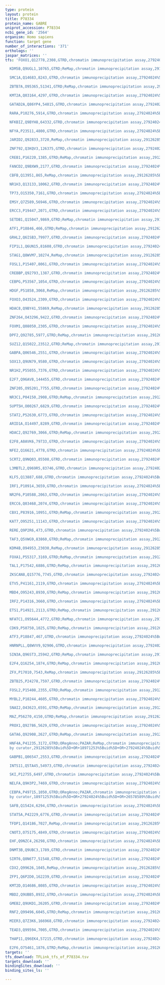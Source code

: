 ```yaml
---
type: protein
layout: protein
title: P78334
protein_name: GABRE
uniprot_accession: P78334
ncbi_gene_id: '2564'
organism: Homo sapiens
function: target gene
number_of_interactions: '371'
orthologs: ''
jaspar_matrices: ''
tfs: 'FOXO1,Q12778,2308,GTRD,chromatin immunoprecipitation assay,27924024%5Buid%5D,No

  KDM5B,Q9UGL1,10765,GTRD;ReMap,chromatin immunoprecipitation assay,29126285%5Buid%5D+OR+27924024%5Buid%5D,No

  SMC1A,Q14683,8243,GTRD,chromatin immunoprecipitation assay,27924024%5Buid%5D,No

  ZBTB7A,O95365,51341,GTRD;ReMap,chromatin immunoprecipitation assay,29126285%5Buid%5D+OR+27924024%5Buid%5D,No

  KMT2A,Q03164,4297,GTRD,chromatin immunoprecipitation assay,27924024%5Buid%5D,No

  GATAD2A,Q86YP4,54815,GTRD,chromatin immunoprecipitation assay,27924024%5Buid%5D,No

  RARA,P10276,5914,GTRD,chromatin immunoprecipitation assay,27924024%5Buid%5D,No

  NFKBIZ,Q9BYH8,64332,GTRD,chromatin immunoprecipitation assay,27924024%5Buid%5D,No

  NFYA,P23511,4800,GTRD,chromatin immunoprecipitation assay,27924024%5Buid%5D,No

  JARID2,Q92833,3720,ReMap,chromatin immunoprecipitation assay,29126285%5Buid%5D,No

  ZNF792,Q3KQV3,126375,GTRD,chromatin immunoprecipitation assay,27924024%5Buid%5D,No

  CREB1,P16220,1385,GTRD;ReMap,chromatin immunoprecipitation assay,29126285%5Buid%5D+OR+27924024%5Buid%5D,No

  FANCD2,Q9BXW9,2177,GTRD,chromatin immunoprecipitation assay,27924024%5Buid%5D,No

  CBFB,Q13951,865,ReMap,chromatin immunoprecipitation assay,29126285%5Buid%5D,No

  NR1H3,Q13133,10062,GTRD,chromatin immunoprecipitation assay,27924024%5Buid%5D,No

  TP73,O15350,7161,GTRD,chromatin immunoprecipitation assay,27924024%5Buid%5D,No

  EMSY,Q7Z589,56946,GTRD,chromatin immunoprecipitation assay,27924024%5Buid%5D,No

  ERCC3,P19447,2071,GTRD,chromatin immunoprecipitation assay,27924024%5Buid%5D,No

  SETDB1,Q15047,9869,GTRD;ReMap,chromatin immunoprecipitation assay,29126285%5Buid%5D+OR+27924024%5Buid%5D,No

  ATF1,P18846,466,GTRD;ReMap,chromatin immunoprecipitation assay,29126285%5Buid%5D+OR+27924024%5Buid%5D,No

  GRHL2,Q6ISB3,79977,GTRD,chromatin immunoprecipitation assay,27924024%5Buid%5D,No

  FIP1L1,Q6UN15,81608,GTRD,chromatin immunoprecipitation assay,27924024%5Buid%5D,No

  STAG1,Q8WVM7,10274,ReMap,chromatin immunoprecipitation assay,29126285%5Buid%5D,No

  FOSL1,P15407,8061,GTRD,chromatin immunoprecipitation assay,27924024%5Buid%5D,No

  CREBBP,Q92793,1387,GTRD,chromatin immunoprecipitation assay,27924024%5Buid%5D,No

  CEBPG,P53567,1054,GTRD,chromatin immunoprecipitation assay,27924024%5Buid%5D,No

  HDGF,P51858,3068,ReMap,chromatin immunoprecipitation assay,29126285%5Buid%5D,No

  FOXO3,O43524,2309,GTRD,chromatin immunoprecipitation assay,27924024%5Buid%5D,No

  HDAC8,Q9BY41,55869,ReMap,chromatin immunoprecipitation assay,29126285%5Buid%5D,No

  ZNF264,O43296,9422,GTRD,chromatin immunoprecipitation assay,27924024%5Buid%5D,No

  FOXM1,Q08050,2305,GTRD,chromatin immunoprecipitation assay,27924024%5Buid%5D,No

  DPF2,Q92785,5977,GTRD;ReMap,chromatin immunoprecipitation assay,29126285%5Buid%5D+OR+27924024%5Buid%5D,No

  SUZ12,Q15022,23512,GTRD;ReMap,chromatin immunoprecipitation assay,29126285%5Buid%5D+OR+27924024%5Buid%5D,No

  GABPA,Q06546,2551,GTRD,chromatin immunoprecipitation assay,27924024%5Buid%5D,No

  SOX13,Q9UN79,9580,GTRD,chromatin immunoprecipitation assay,27924024%5Buid%5D,No

  NR1H2,P55055,7376,GTRD,chromatin immunoprecipitation assay,27924024%5Buid%5D,No

  E2F7,Q96AV8,144455,GTRD,chromatin immunoprecipitation assay,27924024%5Buid%5D,No

  ZNF205,O95201,7755,GTRD,chromatin immunoprecipitation assay,27924024%5Buid%5D,No

  NR3C1,P04150,2908,GTRD;ReMap,chromatin immunoprecipitation assay,29126285%5Buid%5D+OR+27924024%5Buid%5D,No

  SUPT5H,O00267,6829,GTRD,chromatin immunoprecipitation assay,27924024%5Buid%5D,No

  STAT2,P52630,6773,GTRD,chromatin immunoprecipitation assay,27924024%5Buid%5D,No

  ARID1A,O14497,8289,GTRD,chromatin immunoprecipitation assay,27924024%5Buid%5D,No

  HDAC2,Q92769,3066,GTRD;ReMap,chromatin immunoprecipitation assay,29126285%5Buid%5D+OR+27924024%5Buid%5D,No

  E2F8,A0AVK6,79733,GTRD,chromatin immunoprecipitation assay,27924024%5Buid%5D,No

  NFE2,Q16621,4778,GTRD,chromatin immunoprecipitation assay,27924024%5Buid%5D,No

  SCRT2,Q9NQ03,85508,GTRD,chromatin immunoprecipitation assay,27924024%5Buid%5D,No

  L3MBTL2,Q969R5,83746,GTRD,chromatin immunoprecipitation assay,27924024%5Buid%5D,No

  KLF5,Q13887,688,GTRD,chromatin immunoprecipitation assay,27924024%5Buid%5D,No

  IRF1,P10914,3659,GTRD,chromatin immunoprecipitation assay,27924024%5Buid%5D,No

  NR2F6,P10588,2063,GTRD,chromatin immunoprecipitation assay,27924024%5Buid%5D,No

  ERCC6,Q03468,2074,GTRD,chromatin immunoprecipitation assay,27924024%5Buid%5D,No

  CBX1,P83916,10951,GTRD;ReMap,chromatin immunoprecipitation assay,29126285%5Buid%5D+OR+27924024%5Buid%5D,No

  KAT7,O95251,11143,GTRD,chromatin immunoprecipitation assay,27924024%5Buid%5D,No

  RERE,Q9P2R6,473,GTRD,chromatin immunoprecipitation assay,27924024%5Buid%5D,No

  TAF3,Q5VWG9,83860,GTRD;ReMap,chromatin immunoprecipitation assay,29126285%5Buid%5D+OR+27924024%5Buid%5D,No

  KDM4B,O94953,23030,ReMap,chromatin immunoprecipitation assay,29126285%5Buid%5D,No

  FOXA1,P55317,3169,GTRD;ReMap,chromatin immunoprecipitation assay,29126285%5Buid%5D+OR+27924024%5Buid%5D,No

  TAL1,P17542,6886,GTRD;ReMap,chromatin immunoprecipitation assay,29126285%5Buid%5D+OR+27924024%5Buid%5D,No

  ZKSCAN8,Q15776,7745,GTRD,chromatin immunoprecipitation assay,27924024%5Buid%5D,No

  ETV5,P41161,2119,GTRD,chromatin immunoprecipitation assay,27924024%5Buid%5D,No

  MBD4,O95243,8930,GTRD;ReMap,chromatin immunoprecipitation assay,29126285%5Buid%5D+OR+27924024%5Buid%5D,No

  IRF2,P14316,3660,GTRD,chromatin immunoprecipitation assay,27924024%5Buid%5D,No

  ETS1,P14921,2113,GTRD;ReMap,chromatin immunoprecipitation assay,29126285%5Buid%5D+OR+27924024%5Buid%5D,No

  NFATC1,O95644,4772,GTRD;ReMap,chromatin immunoprecipitation assay,29126285%5Buid%5D+OR+27924024%5Buid%5D,No

  CDK9,P50750,1025,GTRD;ReMap,chromatin immunoprecipitation assay,29126285%5Buid%5D+OR+27924024%5Buid%5D,No

  ATF3,P18847,467,GTRD,chromatin immunoprecipitation assay,27924024%5Buid%5D,No

  HNRNPLL,Q8WVV9,92906,GTRD,chromatin immunoprecipitation assay,27924024%5Buid%5D,No

  SIN3A,Q96ST3,25942,GTRD;ReMap,chromatin immunoprecipitation assay,29126285%5Buid%5D+OR+27924024%5Buid%5D,No

  E2F4,Q16254,1874,GTRD;ReMap,chromatin immunoprecipitation assay,29126285%5Buid%5D+OR+27924024%5Buid%5D,No

  ZFX,P17010,7543,ReMap,chromatin immunoprecipitation assay,29126285%5Buid%5D,No

  ZBTB25,P24278,7597,GTRD,chromatin immunoprecipitation assay,27924024%5Buid%5D,No

  FOSL2,P15408,2355,GTRD;ReMap,chromatin immunoprecipitation assay,29126285%5Buid%5D+OR+27924024%5Buid%5D,No

  MYBL2,P10244,4605,GTRD,chromatin immunoprecipitation assay,27924024%5Buid%5D,No

  SNAI2,O43623,6591,GTRD;ReMap,chromatin immunoprecipitation assay,29126285%5Buid%5D+OR+27924024%5Buid%5D,No

  MAZ,P56270,4150,GTRD;ReMap,chromatin immunoprecipitation assay,29126285%5Buid%5D+OR+27924024%5Buid%5D,No

  PROX1,Q92786,5629,GTRD,chromatin immunoprecipitation assay,27924024%5Buid%5D,No

  GATA6,Q92908,2627,GTRD;ReMap,chromatin immunoprecipitation assay,29126285%5Buid%5D+OR+27924024%5Buid%5D,No

  HNF4A,P41235,3172,GTRD;ORegAnno;PAZAR;ReMap,chromatin immunoprecipitation assay;inferred
  by curator,29126285%5Buid%5D+OR+18971253%5Buid%5D+OR+27924024%5Buid%5D+OR+26578589%5Buid%5D,No

  GABPB1,Q06547,2553,GTRD,chromatin immunoprecipitation assay,27924024%5Buid%5D,No

  INTS11,Q5TA45,54973,GTRD,chromatin immunoprecipitation assay,27924024%5Buid%5D,No

  SKI,P12755,6497,GTRD,chromatin immunoprecipitation assay,27924024%5Buid%5D,No

  NELFA,Q9H3P2,7469,GTRD,chromatin immunoprecipitation assay,27924024%5Buid%5D,No

  CEBPA,P49715,1050,GTRD;ORegAnno;PAZAR,chromatin immunoprecipitation assay;inferred
  by curator,18971253%5Buid%5D+OR+27924024%5Buid%5D+OR+26578589%5Buid%5D,No

  SAFB,Q15424,6294,GTRD,chromatin immunoprecipitation assay,27924024%5Buid%5D,No

  STAT5A,P42229,6776,GTRD,chromatin immunoprecipitation assay,27924024%5Buid%5D,No

  TFDP1,Q14186,7027,ReMap,chromatin immunoprecipitation assay,29126285%5Buid%5D,No

  CNOT3,O75175,4849,GTRD,chromatin immunoprecipitation assay,27924024%5Buid%5D,No

  EHF,Q9NZC4,26298,GTRD,chromatin immunoprecipitation assay,27924024%5Buid%5D,No

  DNMT3B,Q9UBC3,1789,GTRD,chromatin immunoprecipitation assay,27924024%5Buid%5D,No

  SIRT6,Q8N6T7,51548,GTRD,chromatin immunoprecipitation assay,27924024%5Buid%5D,No

  CDX2,Q99626,1045,ReMap,chromatin immunoprecipitation assay,29126285%5Buid%5D,No

  ZFP1,Q6P2D0,162239,GTRD,chromatin immunoprecipitation assay,27924024%5Buid%5D,No

  KMT2D,O14686,8085,GTRD,chromatin immunoprecipitation assay,27924024%5Buid%5D,No

  MBD2,Q9UBB5,8932,GTRD,chromatin immunoprecipitation assay,27924024%5Buid%5D,No

  GMEB2,Q9UKD1,26205,GTRD,chromatin immunoprecipitation assay,27924024%5Buid%5D,No

  RNF2,Q99496,6045,GTRD;ReMap,chromatin immunoprecipitation assay,29126285%5Buid%5D+OR+27924024%5Buid%5D,No

  MIER3,Q7Z3K6,166968,GTRD,chromatin immunoprecipitation assay,27924024%5Buid%5D,No

  TEAD3,Q99594,7005,GTRD,chromatin immunoprecipitation assay,27924024%5Buid%5D,No

  THAP11,Q96EK4,57215,GTRD,chromatin immunoprecipitation assay,27924024%5Buid%5D,No

  E2F6,O75461,1876,GTRD;ReMap,chromatin immunoprecipitation assay,29126285%5Buid%5D+OR+27924024%5Buid%5D,No'
targets: ''
tfs_download: TFLink_tfs_of_P78334.tsv
targets_download: ''
bindingSites_download: ''
binding_sites_ls: ''

---
```

